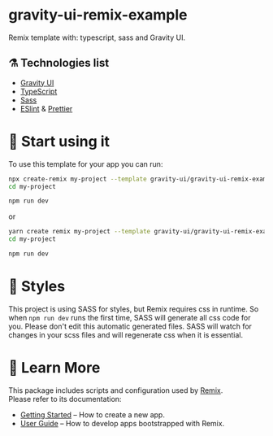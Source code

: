 # gravity-ui-remix-example

Remix template with: typescript, sass and Gravity UI.

## ⚗️ Technologies list

- [Gravity UI](https://gravity-ui.com/)
- [TypeScript](https://www.typescriptlang.org/)
- [Sass](https://sass-lang.com/)
- [ESlint](https://eslint.org/) & [Prettier](https://prettier.io/)

# 🚀 Start using it

To use this template for your app you can run:

```sh
npx create-remix my-project --template gravity-ui/gravity-ui-remix-example
cd my-project

npm run dev
```

or

```sh
yarn create remix my-project --template gravity-ui/gravity-ui-remix-example
cd my-project

npm run dev
```

# 🎨 Styles

This project is using SASS for styles, but Remix requires css in runtime.
So when `npm run dev` runs the first time, SASS will generate all css code for you. Please don't edit this automatic generated files.
SASS will watch for changes in your scss files and will regenerate css when it is essential.

# 📖 Learn More

This package includes scripts and configuration used by [Remix](https://remix.run/).\
Please refer to its documentation:

- [Getting Started](https://remix.run/docs/en/main/start/quickstart) – How to create a new app.
- [User Guide](https://remix.run/) – How to develop apps bootstrapped with Remix.
